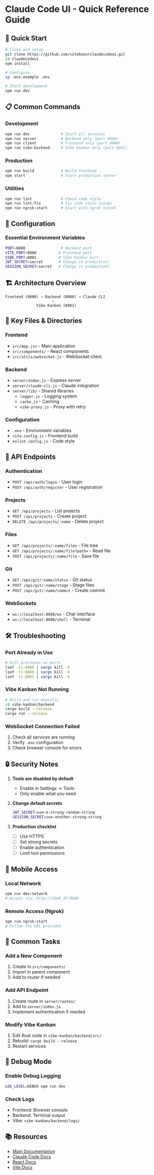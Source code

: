 # Claude Code UI - Quick Reference Guide

## 🚀 Quick Start

```bash
# Clone and setup
git clone https://github.com/siteboon/claudecodeui.git
cd claudecodeui
npm install

# Configure
cp .env.example .env

# Start development
npm run dev
```

## 📋 Common Commands

### Development
```bash
npm run dev              # Start all services
npm run server           # Backend only (port 8080)
npm run client           # Frontend only (port 9000)
npm run vibe-backend     # Vibe Kanban only (port 8081)
```

### Production
```bash
npm run build            # Build frontend
npm start                # Start production server
```

### Utilities
```bash
npm run lint             # Check code style
npm run lint:fix         # Fix code style issues
npm run ngrok:start      # Start with ngrok tunnel
```

## 🔧 Configuration

### Essential Environment Variables
```bash
PORT=8080                # Backend port
VITE_PORT=9000          # Frontend port
VIBE_PORT=8081          # Vibe Kanban port
JWT_SECRET=secret       # Change in production!
SESSION_SECRET=secret   # Change in production!
```

## 🏗️ Architecture Overview

```
Frontend (9000) → Backend (8080) → Claude CLI
                     ↓
              Vibe Kanban (8081)
```

## 📁 Key Files & Directories

### Frontend
- `src/App.jsx` - Main application
- `src/components/` - React components
- `src/utils/websocket.js` - WebSocket client

### Backend
- `server/index.js` - Express server
- `server/claude-cli.js` - Claude integration
- `server/lib/` - Shared libraries
  - `logger.js` - Logging system
  - `cache.js` - Caching
  - `vibe-proxy.js` - Proxy with retry

### Configuration
- `.env` - Environment variables
- `vite.config.js` - Frontend build
- `eslint.config.js` - Code style

## 🔌 API Endpoints

### Authentication
- `POST /api/auth/login` - User login
- `POST /api/auth/register` - User registration

### Projects
- `GET /api/projects` - List projects
- `POST /api/projects` - Create project
- `DELETE /api/projects/:name` - Delete project

### Files
- `GET /api/projects/:name/files` - File tree
- `GET /api/projects/:name/file?path=` - Read file
- `POST /api/projects/:name/file` - Save file

### Git
- `GET /api/git/:name/status` - Git status
- `POST /api/git/:name/stage` - Stage files
- `POST /api/git/:name/commit` - Create commit

### WebSockets
- `ws://localhost:8080/ws` - Chat interface
- `ws://localhost:8080/shell` - Terminal

## 🛠️ Troubleshooting

### Port Already in Use
```bash
# Kill processes on ports
lsof -ti:9000 | xargs kill -9
lsof -ti:8080 | xargs kill -9  
lsof -ti:8081 | xargs kill -9
```

### Vibe Kanban Not Running
```bash
# Build and run manually
cd vibe-kanban/backend
cargo build --release
cargo run --release
```

### WebSocket Connection Failed
1. Check all services are running
2. Verify `.env` configuration
3. Check browser console for errors

## 🔒 Security Notes

1. **Tools are disabled by default**
   - Enable in Settings → Tools
   - Only enable what you need

2. **Change default secrets**
   ```bash
   JWT_SECRET=use-a-strong-random-string
   SESSION_SECRET=use-another-strong-string
   ```

3. **Production checklist**
   - [ ] Use HTTPS
   - [ ] Set strong secrets
   - [ ] Enable authentication
   - [ ] Limit tool permissions

## 📱 Mobile Access

### Local Network
```bash
npm run dev:network
# Access via: http://YOUR_IP:9000
```

### Remote Access (Ngrok)
```bash
npm run ngrok:start
# Follow the URL provided
```

## 🎯 Common Tasks

### Add a New Component
1. Create in `src/components/`
2. Import in parent component
3. Add to router if needed

### Add API Endpoint
1. Create route in `server/routes/`
2. Add to `server/index.js`
3. Implement authentication if needed

### Modify Vibe Kanban
1. Edit Rust code in `vibe-kanban/backend/src/`
2. Rebuild: `cargo build --release`
3. Restart services

## 🐛 Debug Mode

### Enable Debug Logging
```bash
LOG_LEVEL=DEBUG npm run dev
```

### Check Logs
- Frontend: Browser console
- Backend: Terminal output
- Vibe: `vibe-kanban/backend/logs/`

## 📚 Resources

- [Main Documentation](PROJECT_INDEX.md)
- [Claude Code Docs](https://docs.anthropic.com/en/docs/claude-code)
- [React Docs](https://react.dev)
- [Vite Docs](https://vitejs.dev)